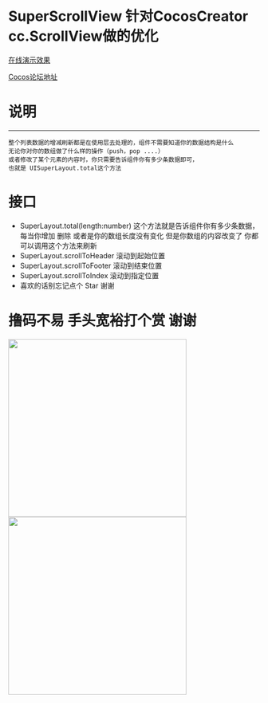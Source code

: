 
# SuperScrollView 针对CocosCreator cc.ScrollView做的优化 
[在线演示效果](https://icipiqkm.github.io/super-scrollview/)

[Cocos论坛地址](http://forum.cocos.org/t/cocos-creator-scrollview-uisuperscrollview/99891)

# 说明
---
    整个列表数据的增减刷新都是在使用层去处理的，组件不需要知道你的数据结构是什么
    无论你对你的数组做了什么样的操作（push，pop ....）
    或者修改了某个元素的内容时，你只需要告诉组件你有多少条数据即可，
    也就是 UISuperLayout.total这个方法

# 接口
* SuperLayout.total(length:number) 这个方法就是告诉组件你有多少条数据，每当你增加 删除 或者是你的数组长度没有变化 但是你数组的内容改变了 你都可以调用这个方法来刷新
* SuperLayout.scrollToHeader 滚动到起始位置
* SuperLayout.scrollToFooter 滚动到结束位置
* SuperLayout.scrollToIndex  滚动到指定位置
* 喜欢的话别忘记点个 Star 谢谢

# 撸码不易 手头宽裕打个赏 谢谢

<img src="https://icipiqkm.github.io/image/photo_2021-08-02_00-42-34.jpg" width="357">
<img src="https://icipiqkm.github.io/image/photo_2021-08-02_00-43-03.jpg" width="357">
